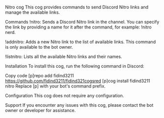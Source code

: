 Nitro cog
This cog provides commands to send Discord Nitro links and manage the available links.

Commands
!nitro: Sends a Discord Nitro link in the channel. You can specify the link by providing a name for it after the command, for example: !nitro nerd.

!addnitro: Adds a new Nitro link to the list of available links. This command is only available to the bot owner.

!listnitro: Lists all the available Nitro links and their names.


Installation
To install this cog, run the following command in Discord:


Copy code
[p]repo add fidind3211 https://github.com/fidind3211/fidind321cogsred
[p]cog install fidind3211 nitro
Replace [p] with your bot's command prefix.

Configuration
This cog does not require any configuration.

Support
If you encounter any issues with this cog, please contact the bot owner or developer for assistance.

